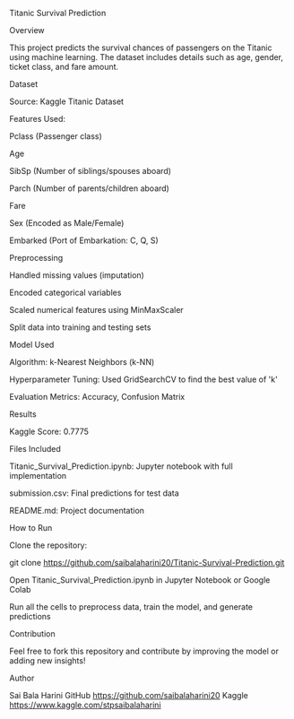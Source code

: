 Titanic Survival Prediction

Overview

This project predicts the survival chances of passengers on the Titanic using machine learning. The dataset includes details such as age, gender, ticket class, and fare amount.

Dataset

Source: Kaggle Titanic Dataset

Features Used:

Pclass (Passenger class)

Age

SibSp (Number of siblings/spouses aboard)

Parch (Number of parents/children aboard)

Fare

Sex (Encoded as Male/Female)

Embarked (Port of Embarkation: C, Q, S)

Preprocessing

Handled missing values (imputation)

Encoded categorical variables

Scaled numerical features using MinMaxScaler

Split data into training and testing sets

Model Used

Algorithm: k-Nearest Neighbors (k-NN)

Hyperparameter Tuning: Used GridSearchCV to find the best value of 'k'

Evaluation Metrics: Accuracy, Confusion Matrix

Results

Kaggle Score: 0.7775

Files Included

Titanic_Survival_Prediction.ipynb: Jupyter notebook with full implementation

submission.csv: Final predictions for test data

README.md: Project documentation

How to Run

Clone the repository:

git clone https://github.com/saibalaharini20/Titanic-Survival-Prediction.git

Open Titanic_Survival_Prediction.ipynb in Jupyter Notebook or Google Colab

Run all the cells to preprocess data, train the model, and generate predictions

Contribution

Feel free to fork this repository and contribute by improving the model or adding new insights!

Author

Sai Bala Harini
GitHub https://github.com/saibalaharini20
Kaggle https://www.kaggle.com/stpsaibalaharini

